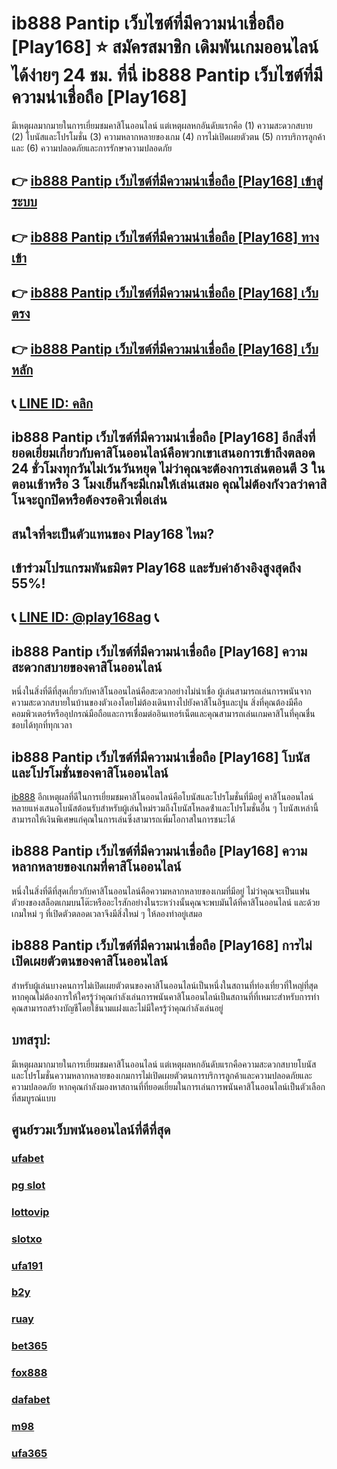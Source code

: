 
# ib888 Pantip เว็บไซต์ที่มีความน่าเชื่อถือ [Play168] ⭐ สมัครสมาชิก เดิมพันเกมออนไลน์ ได้ง่ายๆ 24 ชม. ที่นี่ ib888 Pantip เว็บไซต์ที่มีความน่าเชื่อถือ [Play168]

มีเหตุผลมากมายในการเยี่ยมชมคาสิโนออนไลน์ แต่เหตุผลหกอันดับแรกคือ (1) ความสะดวกสบาย (2) โบนัสและโปรโมชั่น (3) ความหลากหลายของเกม (4) การไม่เปิดเผยตัวตน (5) การบริการลูกค้าและ (6) ความปลอดภัยและการรักษาความปลอดภัย 

## 👉 [ib888 Pantip เว็บไซต์ที่มีความน่าเชื่อถือ [Play168] เข้าสู่ระบบ](https://bit.ly/3TCj9rY)
## 👉 [ib888 Pantip เว็บไซต์ที่มีความน่าเชื่อถือ [Play168] ทางเข้า](https://bit.ly/3TCj9rY)
## 👉 [ib888 Pantip เว็บไซต์ที่มีความน่าเชื่อถือ [Play168] เว็บตรง](https://bit.ly/3TCj9rY)
## 👉 [ib888 Pantip เว็บไซต์ที่มีความน่าเชื่อถือ [Play168] เว็บหลัก](https://bit.ly/3TCj9rY)
## 📞 [LINE ID: คลิก](https://line.me/R/ti/p/@342mcrfd)

## ib888 Pantip เว็บไซต์ที่มีความน่าเชื่อถือ [Play168] อีกสิ่งที่ยอดเยี่ยมเกี่ยวกับคาสิโนออนไลน์คือพวกเขาเสนอการเข้าถึงตลอด 24 ชั่วโมงทุกวันไม่เว้นวันหยุด ไม่ว่าคุณจะต้องการเล่นตอนตี 3 ในตอนเช้าหรือ 3 โมงเย็นก็จะมีเกมให้เล่นเสมอ คุณไม่ต้องกังวลว่าคาสิโนจะถูกปิดหรือต้องรอคิวเพื่อเล่น

## สนใจที่จะเป็นตัวแทนของ Play168 ไหม?
## เข้าร่วมโปรแกรมพันธมิตร Play168 และรับค่าอ้างอิงสูงสุดถึง 55%!
## 📞 [LINE ID: @play168ag](https://bit.ly/3RSGiFl) 📞

## ib888 Pantip เว็บไซต์ที่มีความน่าเชื่อถือ [Play168] ความสะดวกสบายของคาสิโนออนไลน์

หนึ่งในสิ่งที่ดีที่สุดเกี่ยวกับคาสิโนออนไลน์คือสะดวกอย่างไม่น่าเชื่อ ผู้เล่นสามารถเล่นการพนันจากความสะดวกสบายในบ้านของตัวเองโดยไม่ต้องเดินทางไปยังคาสิโนอิฐและปูน สิ่งที่คุณต้องมีคือคอมพิวเตอร์หรืออุปกรณ์มือถือและการเชื่อมต่ออินเทอร์เน็ตและคุณสามารถเล่นเกมคาสิโนที่คุณชื่นชอบได้ทุกที่ทุกเวลา

## ib888 Pantip เว็บไซต์ที่มีความน่าเชื่อถือ [Play168] โบนัสและโปรโมชั่นของคาสิโนออนไลน์

[ib888](https://atom.io/themes/ib888%20%E0%B9%80%E0%B8%A7%E0%B9%87%E0%B8%9A%E0%B8%95%E0%B8%A3%E0%B8%87) อีกเหตุผลที่ดีในการเยี่ยมชมคาสิโนออนไลน์คือโบนัสและโปรโมชั่นที่มีอยู่ คาสิโนออนไลน์หลายแห่งเสนอโบนัสต้อนรับสําหรับผู้เล่นใหม่รวมถึงโบนัสโหลดซ้ําและโปรโมชั่นอื่น ๆ โบนัสเหล่านี้สามารถให้เงินพิเศษแก่คุณในการเล่นซึ่งสามารถเพิ่มโอกาสในการชนะได้

## ib888 Pantip เว็บไซต์ที่มีความน่าเชื่อถือ [Play168] ความหลากหลายของเกมที่คาสิโนออนไลน์

หนึ่งในสิ่งที่ดีที่สุดเกี่ยวกับคาสิโนออนไลน์คือความหลากหลายของเกมที่มีอยู่ ไม่ว่าคุณจะเป็นแฟนตัวยงของสล็อตเกมบนโต๊ะหรืออะไรสักอย่างในระหว่างนั้นคุณจะพบมันได้ที่คาสิโนออนไลน์ และด้วยเกมใหม่ ๆ ที่เปิดตัวตลอดเวลาจึงมีสิ่งใหม่ ๆ ให้ลองทําอยู่เสมอ

## ib888 Pantip เว็บไซต์ที่มีความน่าเชื่อถือ [Play168] การไม่เปิดเผยตัวตนของคาสิโนออนไลน์

สําหรับผู้เล่นบางคนการไม่เปิดเผยตัวตนของคาสิโนออนไลน์เป็นหนึ่งในสถานที่ท่องเที่ยวที่ใหญ่ที่สุด หากคุณไม่ต้องการให้ใครรู้ว่าคุณกําลังเล่นการพนันคาสิโนออนไลน์เป็นสถานที่ที่เหมาะสําหรับการทํา คุณสามารถสร้างบัญชีโดยใช้นามแฝงและไม่มีใครรู้ว่าคุณกําลังเล่นอยู่

## บทสรุป:

มีเหตุผลมากมายในการเยี่ยมชมคาสิโนออนไลน์ แต่เหตุผลหกอันดับแรกคือความสะดวกสบายโบนัสและโปรโมชั่นความหลากหลายของเกมการไม่เปิดเผยตัวตนการบริการลูกค้าและความปลอดภัยและความปลอดภัย หากคุณกําลังมองหาสถานที่ที่ยอดเยี่ยมในการเล่นการพนันคาสิโนออนไลน์เป็นตัวเลือกที่สมบูรณ์แบบ

## ศูนย์รวมเว็บพนันออนไลน์ที่ดีที่สุด
### [ufabet](https://atom.io/packages/ufabet)
### [pg slot](https://atom.io/themes/pg%20slot)
### [lottovip](https://atom.io/packages/lottovip)
### [slotxo](https://atom.io/packages/slotxo)
### [ufa191](https://atom.io/packages/ufa191)
### [b2y](https://atom.io/packages/b2y)
### [ruay](https://atom.io/themes/ruay)
### [bet365](https://atom.io/packages/bet365)
### [fox888](https://atom.io/packages/fox888)
### [dafabet](https://atom.io/packages/dafabet)
### [m98](https://atom.io/packages/m98)
### [ufa365](https://atom.io/packages/ufa365)